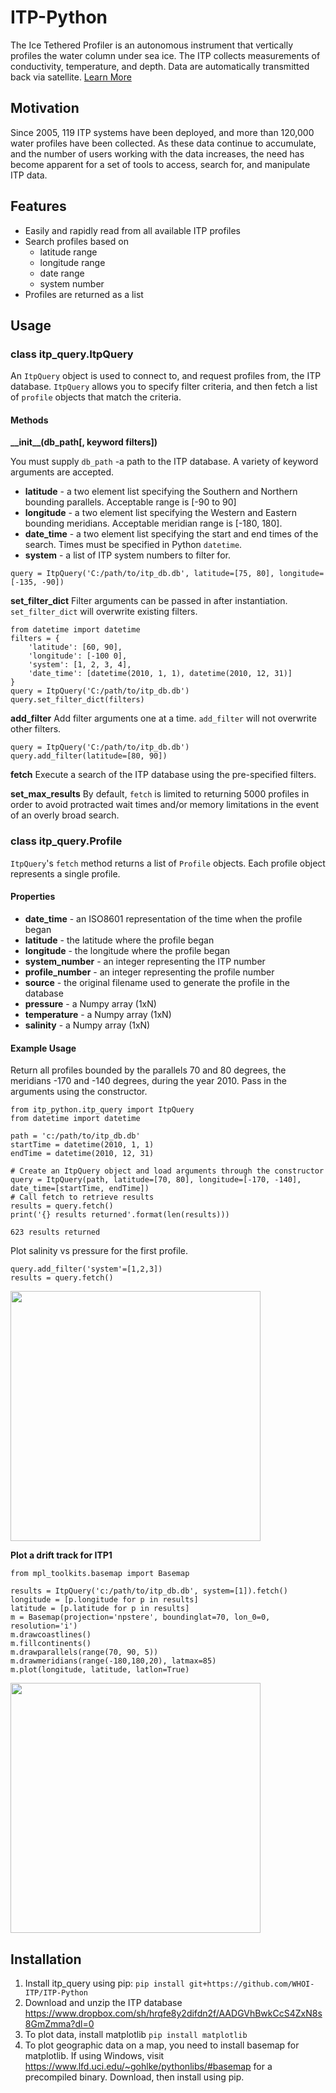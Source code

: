 # ITP-Python
The Ice Tethered Profiler is an autonomous instrument that vertically profiles the water column under sea ice. The ITP collects measurements of conductivity, temperature, and depth. Data are automatically transmitted back via satellite.  [Learn More](http://www.whoi.edu/itp "Learn More")

## Motivation
Since 2005, 119 ITP systems have been deployed, and more than 120,000 water profiles have been collected. As these data continue to accumulate, and the number of users working with the data increases, the need has become apparent for a set of tools to access, search for, and manipulate ITP data.

## Features
  - Easily and rapidly read from all available ITP profiles
  - Search profiles based on
    - latitude range
    - longitude range
    - date range
    - system number
  - Profiles are returned as a list

## Usage
### class itp_query.**ItpQuery**

An `ItpQuery` object is used to connect to, and request profiles from, the ITP database. 
`ItpQuery` allows you to specify filter criteria, and then fetch a list of `profile` objects that match the criteria. 

#### Methods
 **\_\_init\_\_(db_path[, keyword filters])**

You must supply `db_path` -a path to the ITP database. A variety of keyword arguments are accepted. 

- **latitude** - a two element list specifying the Southern and Northern bounding parallels. Acceptable range is [-90 to 90]
- **longitude** - a two element list specifying the Western and Eastern bounding meridians. Acceptable meridian range is [-180, 180].
- **date_time** - a two element list specifying the start and end times of the search. Times must be specified in Python `datetime`.
- **system** - a list of ITP system numbers to filter for.

```
query = ItpQuery('C:/path/to/itp_db.db', latitude=[75, 80], longitude=[-135, -90])
```
**set_filter_dict**
Filter arguments can be passed in after instantiation. `set_filter_dict` will overwrite existing filters.
```
from datetime import datetime
filters = {
    'latitude': [60, 90],
    'longitude': [-100 0],
    'system': [1, 2, 3, 4],
    'date_time': [datetime(2010, 1, 1), datetime(2010, 12, 31)]
}
query = ItpQuery('C:/path/to/itp_db.db')
query.set_filter_dict(filters)
```

**add_filter**
Add filter arguments one at a time. `add_filter` will not overwrite other filters.
```
query = ItpQuery('C:/path/to/itp_db.db')
query.add_filter(latitude=[80, 90])
```

**fetch**
Execute a search of the ITP database using the pre-specified filters.

**set_max_results**
By default, `fetch` is limited to returning 5000 profiles in order to avoid protracted wait times and/or memory limitations in the event of an overly broad search. 


### class itp_query.**Profile**
`ItpQuery`'s `fetch` method returns a list of `Profile` objects. Each profile object represents a single profile.

#### Properties
* **date_time** - an ISO8601 representation of the time when the profile began
* **latitude** - the latitude where the profile began
* **longitude** - the longitude where the profile began
* **system_number** - an integer representing the ITP number
* **profile_number** - an integer representing the profile number
* **source** - the original filename used to generate the profile in the database
* **pressure** - a Numpy array (1xN)
* **temperature** - a Numpy array (1xN)
* **salinity** - a Numpy array (1xN)

#### Example Usage
Return all profiles bounded by the parallels 70 and 80 degrees, the meridians -170 and -140 degrees, during the year 2010. Pass in the arguments using the constructor.
```
from itp_python.itp_query import ItpQuery
from datetime import datetime

path = 'c:/path/to/itp_db.db'
startTime = datetime(2010, 1, 1)
endTime = datetime(2010, 12, 31)

# Create an ItpQuery object and load arguments through the constructor
query = ItpQuery(path, latitude=[70, 80], longitude=[-170, -140], date_time=[startTime, endTime])
# Call fetch to retrieve results
results = query.fetch()
print('{} results returned'.format(len(results)))
```
```
623 results returned
```
Plot salinity vs pressure for the first profile.
```
query.add_filter('system'=[1,2,3])
results = query.fetch()
```
<img src='https://github.com/WHOI-ITP/ITP-Python/raw/master/resources/salinity_vs_pressure.PNG' width='400'/>

**Plot a drift track for ITP1**
```
from mpl_toolkits.basemap import Basemap

results = ItpQuery('c:/path/to/itp_db.db', system=[1]).fetch()
longitude = [p.longitude for p in results]
latitude = [p.latitude for p in results]
m = Basemap(projection='npstere', boundinglat=70, lon_0=0, resolution='i')
m.drawcoastlines()
m.fillcontinents()
m.drawparallels(range(70, 90, 5))
m.drawmeridians(range(-180,180,20), latmax=85)
m.plot(longitude, latitude, latlon=True)
```
<img src='https://github.com/WHOI-ITP/ITP-Python/raw/master/resources/drift_track.PNG' width='400px'/>

## Installation
  1. Install itp_query using pip:
 `pip install git+https://github.com/WHOI-ITP/ITP-Python`
  2. Download and unzip the ITP database https://www.dropbox.com/sh/hrqfe8y2difdn2f/AADGVhBwkCcS4ZxN8s8GmZmma?dl=0
  3. To plot data, install matplotlib `pip install matplotlib`
  4. To plot geographic data on a map, you need to install basemap for matplotlib. If using
  Windows, visit https://www.lfd.uci.edu/~gohlke/pythonlibs/#basemap for a 
  precompiled binary. Download, then install using pip.

